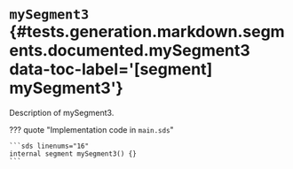 # <code class="doc-symbol doc-symbol-segment"></code> `mySegment3` {#tests.generation.markdown.segments.documented.mySegment3 data-toc-label='[segment] mySegment3'}

Description of mySegment3.

??? quote "Implementation code in `main.sds`"

    ```sds linenums="16"
    internal segment mySegment3() {}
    ```
